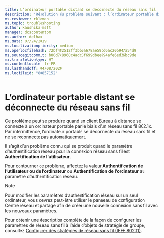 ```yaml
---
title: L’ordinateur portable distant se déconnecte du réseau sans fil
description: 'Résolution du problème suivant : l’ordinateur portable distant se déconnecte du réseau sans fil.'
ms.reviewer: rklemen
ms.topic: troubleshooting
author: kaushika-msft
manager: dcscontentpm
ms.author: delhan
ms.date: 07/24/2019
ms.localizationpriority: medium
ms.openlocfilehash: 72bf482512ff3bb0a678ae59cd6ac20b947a54d9
ms.sourcegitcommit: b00d7c8968c4adc8f699dbee694afe6ed36bc9de
ms.translationtype: HT
ms.contentlocale: fr-FR
ms.lasthandoff: 04/08/2020
ms.locfileid: "80857152"
---
```

# <a name="remote-laptop-disconnects-from-wireless-network"></a>L’ordinateur portable distant se déconnecte du réseau sans fil

Ce problème peut se produire quand un client Bureau à distance se connecte à un ordinateur portable par le biais d’un réseau sans fil 802.1x. Par intermittence, l’ordinateur portable se déconnecte du réseau sans fil et ne se reconnecte pas automatiquement.

Il s’agit d’un problème connu qui se produit quand le paramètre d’authentification réseau pour la connexion réseau sans fil est **Authentification de l’utilisateur**.

Pour contourner ce problème, affectez la valeur **Authentification de l’utilisateur ou de l’ordinateur** ou **Authentification de l’ordinateur** au paramètre d’authentification réseau.

 > [!NOTE]  
> Pour modifier les paramètres d’authentification réseau sur un seul ordinateur, vous devrez peut-être utiliser le panneau de configuration Centre réseau et partage afin de créer une nouvelle connexion sans fil avec les nouveaux paramètres.

Pour obtenir une description complète de la façon de configurer les paramètres de réseau sans fil à l’aide d’objets de stratégie de groupe, consultez [Configurer des stratégies de réseau sans fil (IEEE 802.11)](../../../networking/core-network-guide/cncg/wireless/e-wireless-access-deployment.md#bkmk_policies).
